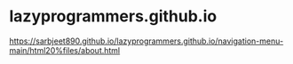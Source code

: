 # lazyprogrammers.github.io

https://sarbjeet890.github.io/lazyprogrammers.github.io/navigation-menu-main/html20%files/about.html

